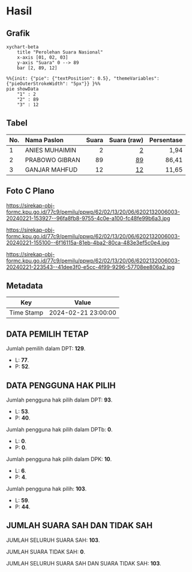# Hasil

## Grafik

```mermaid
xychart-beta
    title "Perolehan Suara Nasional"
    x-axis [01, 02, 03]
    y-axis "Suara" 0 --> 89
    bar [2, 89, 12]
```

```mermaid
%%{init: {"pie": {"textPosition": 0.5}, "themeVariables": {"pieOuterStrokeWidth": "5px"}} }%%
pie showData
    "1" : 2
    "2" : 89
    "3" : 12
```

## Tabel

| No. | Nama Paslon    | Suara | Suara (raw) | Persentase |
|:--- |:-------------- | -----:| -----------:| ----------:|
| 1   | ANIES MUHAIMIN | 2     | [2][p-1]    | 1,94       |
| 2   | PRABOWO GIBRAN | 89    | [89][p-2]   | 86,41      |
| 3   | GANJAR MAHFUD  | 12    | [12][p-3]   | 11,65      |


[p-1]: https://github.com/gigit-pemilu/pemilu-2024/blob/main/pilpres/hitung-suara/sub/62-kalimantan-tengah/sub/02-kotawaringin-timur/sub/13-cempaga-hulu/sub/2006-tumbang-koling/sub/003-tps/sub/paslon-1.txt
[p-2]: https://github.com/gigit-pemilu/pemilu-2024/blob/main/pilpres/hitung-suara/sub/62-kalimantan-tengah/sub/02-kotawaringin-timur/sub/13-cempaga-hulu/sub/2006-tumbang-koling/sub/003-tps/sub/paslon-2.txt
[p-3]: https://github.com/gigit-pemilu/pemilu-2024/blob/main/pilpres/hitung-suara/sub/62-kalimantan-tengah/sub/02-kotawaringin-timur/sub/13-cempaga-hulu/sub/2006-tumbang-koling/sub/003-tps/sub/paslon-3.txt

## Foto C Plano

https://sirekap-obj-formc.kpu.go.id/77c9/pemilu/ppwp/62/02/13/20/06/6202132006003-20240221-153927--96fa8fb8-9755-4c0e-a100-fc48fe99b6a3.jpg

https://sirekap-obj-formc.kpu.go.id/77c9/pemilu/ppwp/62/02/13/20/06/6202132006003-20240221-155100--6f16115a-81eb-4ba2-80ca-483e3ef5c0e4.jpg

https://sirekap-obj-formc.kpu.go.id/77c9/pemilu/ppwp/62/02/13/20/06/6202132006003-20240221-223543--41dee3f0-e5cc-4f99-9296-57708ee806a2.jpg


## Metadata

| Key        | Value               |
| ---------- | ------------------- |
| Time Stamp | 2024-02-21 23:00:00 |


## DATA PEMILIH TETAP

Jumlah pemilih dalam DPT: **129**.
 * L: **77**.
 * P: **52**.

## DATA PENGGUNA HAK PILIH

Jumlah pengguna hak pilih dalam DPT: **93**.
 * L: **53**.
 * P: **40**.

Jumlah pengguna hak pilih dalam DPTb: **0**.
 * L: **0**.
 * P: **0**.

Jumlah pengguna hak pilih dalam DPK: **10**.
 * L: **6**.
 * P: **4**.

Jumlah pengguna hak pilih: **103**.
 * L: **59**.
 * P: **44**.

## JUMLAH SUARA SAH DAN TIDAK SAH

JUMLAH SELURUH SUARA SAH: **103**.

JUMLAH SUARA TIDAK SAH: **0**.

JUMLAH SELURUH SUARA SAH DAN SUARA TIDAK SAH: **103**.


